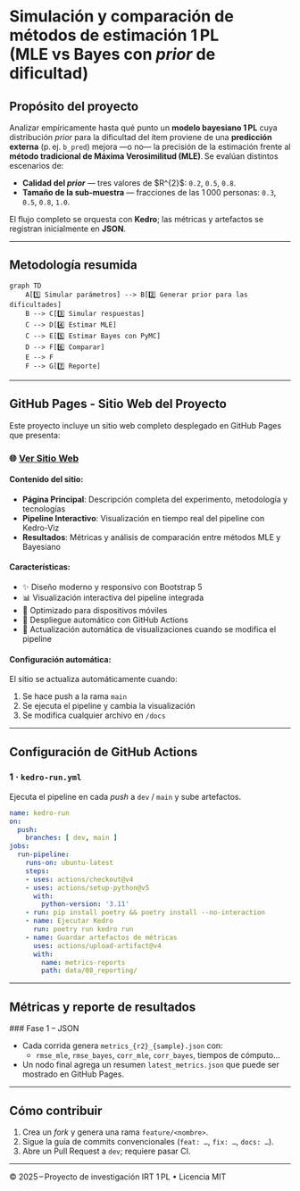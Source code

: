 # Simulación y comparación de métodos de estimación 1 PL (MLE vs Bayes con *prior* de dificultad)

## Propósito del proyecto

Analizar empíricamente hasta qué punto un **modelo bayesiano 1 PL** cuya distribución *prior* para la dificultad del ítem proviene de una **predicción externa** (p. ej. `b_pred`) mejora —o no— la precisión de la estimación frente al **método tradicional de Máxima Verosimilitud (MLE)**. Se evalúan distintos escenarios de:

*   **Calidad del *prior*** — tres valores de \$R^{2}\$: `0.2`, `0.5`, `0.8`.
*   **Tamaño de la sub‑muestra** — fracciones de las 1 000 personas: `0.3`, `0.5`, `0.8`, `1.0`.

El flujo completo se orquesta con **Kedro**; las métricas y artefactos se registran inicialmente en **JSON**.

---

## Metodología resumida

```mermaid
graph TD
    A[1️⃣ Simular parámetros] --> B[2️⃣ Generar prior para las dificultades]
    B --> C[3️⃣ Simular respuestas]
    C --> D[4️⃣ Estimar MLE]
    C --> E[5️⃣ Estimar Bayes con PyMC]
    D --> F[6️⃣ Comparar]
    E --> F
    F --> G[7️⃣ Reporte]
```

---

## GitHub Pages - Sitio Web del Proyecto

Este proyecto incluye un sitio web completo desplegado en GitHub Pages que presenta:

### 🌐 **[Ver Sitio Web](https://[tu-usuario].github.io/analisis-calidad-estimacion-1pl-bayesiana/)**

#### Contenido del sitio:
- **Página Principal**: Descripción completa del experimento, metodología y tecnologías
- **Pipeline Interactivo**: Visualización en tiempo real del pipeline con Kedro-Viz
- **Resultados**: Métricas y análisis de comparación entre métodos MLE y Bayesiano

#### Características:
- ✨ Diseño moderno y responsivo con Bootstrap 5
- 📊 Visualización interactiva del pipeline integrada
- 📱 Optimizado para dispositivos móviles
- 🚀 Despliegue automático con GitHub Actions
- 🔄 Actualización automática de visualizaciones cuando se modifica el pipeline

#### Configuración automática:
El sitio se actualiza automáticamente cuando:
1. Se hace push a la rama `main`
2. Se ejecuta el pipeline y cambia la visualización
3. Se modifica cualquier archivo en `/docs`

---

## Configuración de GitHub Actions

### 1 · `kedro-run.yml`

Ejecuta el pipeline en cada *push* a `dev` / `main` y sube artefactos.

```yaml
name: kedro-run
on:
  push:
    branches: [ dev, main ]
jobs:
  run-pipeline:
    runs-on: ubuntu-latest
    steps:
    - uses: actions/checkout@v4
    - uses: actions/setup-python@v5
      with:
        python-version: '3.11'
    - run: pip install poetry && poetry install --no-interaction
    - name: Ejecutar Kedro
      run: poetry run kedro run
    - name: Guardar artefactos de métricas
      uses: actions/upload-artifact@v4
      with:
        name: metrics-reports
        path: data/08_reporting/
```

---

## Métricas y reporte de resultados

### Fase 1 – JSON

*   Cada corrida genera `metrics_{r2}_{sample}.json` con:
    *   `rmse_mle`, `rmse_bayes`, `corr_mle`, `corr_bayes`, tiempos de cómputo…
*   Un nodo final agrega un resumen `latest_metrics.json` que puede ser mostrado en GitHub Pages.

---

## Cómo contribuir

1.  Crea un *fork* y genera una rama `feature/<nombre>`.
2.  Sigue la guía de commits convencionales (`feat: …`, `fix: …`, `docs: …`).
3.  Abre un Pull Request a `dev`; requiere pasar CI.

---

© 2025 – Proyecto de investigación IRT 1 PL • Licencia MIT
